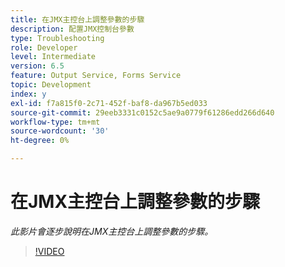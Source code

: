 ```yaml
---
title: 在JMX主控台上調整參數的步驟
description: 配置JMX控制台參數
type: Troubleshooting
role: Developer
level: Intermediate
version: 6.5
feature: Output Service, Forms Service
topic: Development
index: y
exl-id: f7a815f0-2c71-452f-baf8-da967b5ed033
source-git-commit: 29eeb3331c0152c5ae9a0779f61286edd266d640
workflow-type: tm+mt
source-wordcount: '30'
ht-degree: 0%

---
```



# 在JMX主控台上調整參數的步驟

*此影片會逐步說明在JMX主控台上調整參數的步驟。*

>[!VIDEO](https://video.tv.adobe.com/v/335554?quality=9&learn=on)
